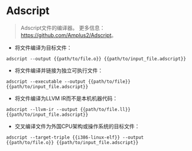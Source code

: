 # Adscript

> Adscript文件的编译器。
> 更多信息：<https://github.com/Amplus2/Adscript>。

- 将文件编译为目标文件：

`adscript --output {{path/to/file.o}} {{path/to/input_file.adscript}}`

- 将文件编译并链接为独立可执行文件：

`adscript --executable --output {{path/to/file}} {{path/to/input_file.adscript}}`

- 将文件编译为LLVM IR而不是本机机器代码：

`adscript --llvm-ir --output {{path/to/file.ll}} {{path/to/input_file.adscript}}`

- 交叉编译文件为外国CPU架构或操作系统的目标文件：

`adscript --target-triple {{i386-linux-elf}} --output {{path/to/file.o}} {{path/to/input_file.adscript}}`